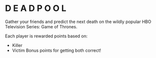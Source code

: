 # D E A D P O O L

Gather your friends and predict the next death on the wildly popular HBO Television Series: Game of Thrones. 

Each player is rewarded points based on:
  + Killer
  + Victim
  Bonus points for getting both correct!
